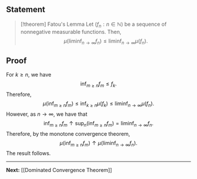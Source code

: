 ## Statement

> [!theorem] Fatou's Lemma
> Let $(f_{n}:n\in \mathbb{N})$ be a sequence of nonnegative measurable functions. Then,
> $$
> \mu\left(\liminf_{ n \to \infty } f_{n}\right)\leq \liminf_{ n \to \infty } \mu(f_{n}).
> $$
> 

## Proof

For $k\geq n$, we have
$$
\inf_{m\geq n}f_{m}\leq f_{k}.
$$
Therefore,
$$
\mu\left(\inf_{m\geq n}f_{m}\right)\leq \inf_{k\geq n}\mu(f_{k})\leq \liminf_{ n \to \infty } \mu(f_{n}).
$$
However, as $n\to \infty$, we have that
$$
\inf_{m\geq n}f_{m}\uparrow \sup_{n}\left( \inf_{m\geq n}f_{m} \right) =\liminf_{ n \to \infty } f_{n}.
$$
Therefore, by the monotone convergence theorem,
$$
\mu \left( \inf_{m\geq n}f_{m} \right) \uparrow \mu\left(\liminf_{ n \to \infty } f_{n}\right).
$$
The result follows.

---

**Next:** [[Dominated Convergence Theorem]]